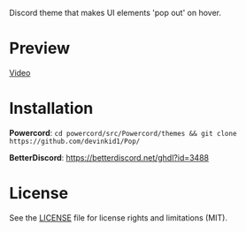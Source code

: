 Discord theme that makes UI elements 'pop out' on hover.

# Preview

[Video](https://i.imgur.com/1fvOejU.mp4)

# Installation

**Powercord**: `cd powercord/src/Powercord/themes && git clone https://github.com/devinkid1/Pop/`

**BetterDiscord**: https://betterdiscord.net/ghdl?id=3488

# License

See the [LICENSE](LICENSE) file for license rights and limitations (MIT).
